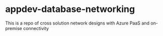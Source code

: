 # appdev-database-networking
This is a repo of cross solution network designs with Azure PaaS and on-premise connectivity
